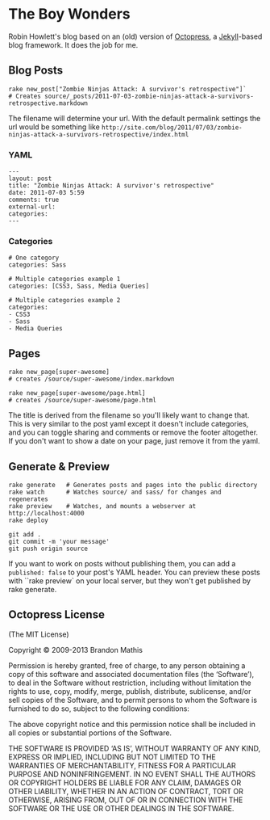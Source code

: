 # The Boy Wonders

Robin Howlett's blog based on an (old) version of [Octopress](http://octopress.org), a [Jekyll](https://github.com/mojombo/jekyll)-based blog framework. It does the job for me.

## Blog Posts

```
rake new_post["Zombie Ninjas Attack: A survivor's retrospective"]`
# Creates source/_posts/2011-07-03-zombie-ninjas-attack-a-survivors-retrospective.markdown
```

The filename will determine your url. With the default permalink settings the url would be something like `http://site.com/blog/2011/07/03/zombie-ninjas-attack-a-survivors-retrospective/index.html`

### YAML

```
---
layout: post
title: "Zombie Ninjas Attack: A survivor's retrospective"
date: 2011-07-03 5:59
comments: true
external-url:
categories:
---
```

### Categories

```
# One category
categories: Sass
 
# Multiple categories example 1
categories: [CSS3, Sass, Media Queries]
 
# Multiple categories example 2
categories:
- CSS3
- Sass
- Media Queries
```

## Pages

```
rake new_page[super-awesome]
# creates /source/super-awesome/index.markdown
 
rake new_page[super-awesome/page.html]
# creates /source/super-awesome/page.html
```

The title is derived from the filename so you'll likely want to change that. This is very similar to the post yaml except it doesn't include categories, and you can toggle sharing and comments or remove the footer altogether. If you don't want to show a date on your page, just remove it from the yaml.

## Generate & Preview

```
rake generate   # Generates posts and pages into the public directory
rake watch      # Watches source/ and sass/ for changes and regenerates
rake preview    # Watches, and mounts a webserver at http://localhost:4000
rake deploy

git add .
git commit -m 'your message'
git push origin source
```

If you want to work on posts without publishing them, you can add a `published: false` to your post's YAML header. You can preview these posts with ``rake preview` on your local server, but they won't get published by rake generate.

## Octopress License
(The MIT License)

Copyright © 2009-2013 Brandon Mathis

Permission is hereby granted, free of charge, to any person obtaining a copy of this software and associated documentation files (the ‘Software’), to deal in the Software without restriction, including without limitation the rights to use, copy, modify, merge, publish, distribute, sublicense, and/or sell copies of the Software, and to permit persons to whom the Software is furnished to do so, subject to the following conditions:

The above copyright notice and this permission notice shall be included in all copies or substantial portions of the Software.

THE SOFTWARE IS PROVIDED ‘AS IS’, WITHOUT WARRANTY OF ANY KIND, EXPRESS OR IMPLIED, INCLUDING BUT NOT LIMITED TO THE WARRANTIES OF MERCHANTABILITY, FITNESS FOR A PARTICULAR PURPOSE AND NONINFRINGEMENT. IN NO EVENT SHALL THE AUTHORS OR COPYRIGHT HOLDERS BE LIABLE FOR ANY CLAIM, DAMAGES OR OTHER LIABILITY, WHETHER IN AN ACTION OF CONTRACT, TORT OR OTHERWISE, ARISING FROM, OUT OF OR IN CONNECTION WITH THE SOFTWARE OR THE USE OR OTHER DEALINGS IN THE SOFTWARE.
